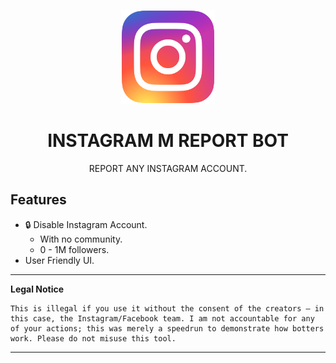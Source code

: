 <p align="center"><img src="logo.png" width="150px" height="150px" alt="insta logo"></p>

<h1 align="center">INSTAGRAM M REPORT BOT</h1>


<p align="center">REPORT ANY INSTAGRAM ACCOUNT.</p>


## Features

* 🔒 Disable Instagram Account.
  * With no community.
  * 0 - 1M followers.
* User Friendly UI.


---

**Legal Notice**

```console
This is illegal if you use it without the consent of the creators — in this case, the Instagram/Facebook team. I am not accountable for any of your actions; this was merely a speedrun to demonstrate how botters work. Please do not misuse this tool.
```

---



